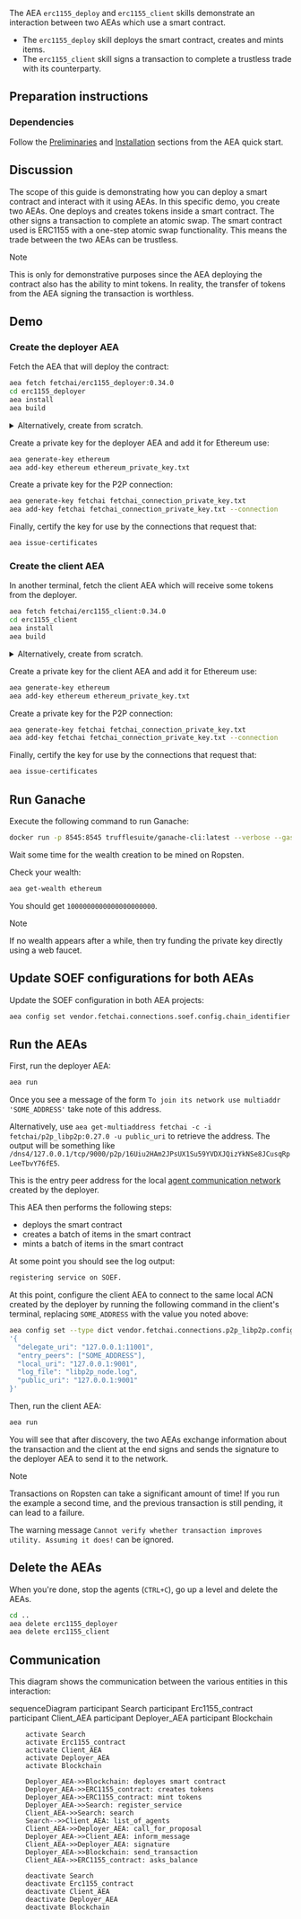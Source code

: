 The AEA `erc1155_deploy` and `erc1155_client` skills demonstrate an interaction between two AEAs which use a smart contract.

* The `erc1155_deploy` skill deploys the smart contract, creates and mints items. 
* The `erc1155_client` skill signs a transaction to complete a trustless trade with its counterparty.

## Preparation instructions
 
### Dependencies

Follow the <a href="../quickstart/#preliminaries">Preliminaries</a> and <a href="../quickstart/#installation">Installation</a> sections from the AEA quick start.

## Discussion

The scope of this guide is demonstrating how you can deploy a smart contract and interact with it using AEAs. In this specific demo, you create two AEAs. One deploys and creates tokens inside a smart contract. The other signs a transaction to complete an atomic swap. The smart contract used is ERC1155 with a one-step atomic swap functionality. This means the trade between the two AEAs can be trustless.

<div class="admonition note">
  <p class="admonition-title">Note</p>
  <p>This is only for demonstrative purposes since the AEA deploying the contract also has the ability to mint tokens. In reality, the transfer of tokens from the AEA signing the transaction is worthless.</p>
</div>

## Demo

### Create the deployer AEA

Fetch the AEA that will deploy the contract:

``` bash
aea fetch fetchai/erc1155_deployer:0.34.0
cd erc1155_deployer
aea install
aea build
```

<details><summary>Alternatively, create from scratch.</summary>
<p>

Create the AEA that will deploy the contract.

``` bash
aea create erc1155_deployer
cd erc1155_deployer
aea add connection fetchai/p2p_libp2p:0.27.0
aea add connection fetchai/soef:0.27.1
aea add connection fetchai/ledger:0.21.0
aea add skill fetchai/erc1155_deploy:0.31.1
aea config set --type dict agent.dependencies \
'{
  "aea-ledger-fetchai": {"version": "<2.0.0,>=1.0.0"},
  "aea-ledger-ethereum": {"version": "<2.0.0,>=1.0.0"},
  "aea-ledger-cosmos": {"version": "<2.0.0,>=1.0.0"}
}'
aea config set agent.default_connection fetchai/p2p_libp2p:0.27.0
aea config set --type dict agent.default_routing \
'{
  "fetchai/contract_api:1.1.1": "fetchai/ledger:0.21.0",
  "fetchai/ledger_api:1.1.1": "fetchai/ledger:0.21.0",
  "fetchai/oef_search:1.1.1": "fetchai/soef:0.27.1"
}'
aea config set --type list vendor.fetchai.connections.p2p_libp2p.cert_requests \
'[{"identifier": "acn", "ledger_id": "ethereum", "not_after": "2023-01-01", "not_before": "2022-01-01", "public_key": "fetchai", "save_path": ".certs/conn_cert.txt"}]'
aea install
aea build
```

And change the default ledger:
``` bash
aea config set agent.default_ledger ethereum
```

</p>
</details>

Create a private key for the deployer AEA and add it for Ethereum use:

``` bash
aea generate-key ethereum
aea add-key ethereum ethereum_private_key.txt
```

Create a private key for the P2P connection:

``` bash
aea generate-key fetchai fetchai_connection_private_key.txt
aea add-key fetchai fetchai_connection_private_key.txt --connection
```

Finally, certify the key for use by the connections that request that:

``` bash
aea issue-certificates
```

### Create the client AEA

In another terminal, fetch the client AEA which will receive some tokens from the deployer.

``` bash
aea fetch fetchai/erc1155_client:0.34.0
cd erc1155_client
aea install
aea build
```

<details><summary>Alternatively, create from scratch.</summary>
<p>

Create the AEA that will get some tokens from the deployer.

``` bash
aea create erc1155_client
cd erc1155_client
aea add connection fetchai/p2p_libp2p:0.27.0
aea add connection fetchai/soef:0.27.1
aea add connection fetchai/ledger:0.21.0
aea add skill fetchai/erc1155_client:0.29.1
aea config set --type dict agent.dependencies \
'{
  "aea-ledger-fetchai": {"version": "<2.0.0,>=1.0.0"},
  "aea-ledger-ethereum": {"version": "<2.0.0,>=1.0.0"},
  "aea-ledger-cosmos": {"version": "<2.0.0,>=1.0.0"}
}'
aea config set agent.default_connection fetchai/p2p_libp2p:0.27.0
aea config set --type dict agent.default_routing \
'{
  "fetchai/contract_api:1.1.1": "fetchai/ledger:0.21.0",
  "fetchai/ledger_api:1.1.1": "fetchai/ledger:0.21.0",
  "fetchai/oef_search:1.1.1": "fetchai/soef:0.27.1"
}'
aea config set --type list vendor.fetchai.connections.p2p_libp2p.cert_requests \
'[{"identifier": "acn", "ledger_id": "ethereum", "not_after": "2023-01-01", "not_before": "2022-01-01", "public_key": "fetchai", "save_path": ".certs/conn_cert.txt"}]'
aea install
aea build
```

And change the default ledger:
``` bash
aea config set agent.default_ledger ethereum
```

</p>
</details>

Create a private key for the client AEA and add it for Ethereum use:

``` bash
aea generate-key ethereum
aea add-key ethereum ethereum_private_key.txt
```

Create a private key for the P2P connection:

``` bash
aea generate-key fetchai fetchai_connection_private_key.txt
aea add-key fetchai fetchai_connection_private_key.txt --connection
```

Finally, certify the key for use by the connections that request that:
``` bash
aea issue-certificates
```

## Run Ganache

Execute the following command to run Ganache:
``` bash
docker run -p 8545:8545 trufflesuite/ganache-cli:latest --verbose --gasPrice=0 --gasLimit=0x1fffffffffffff --account="$(cat erc1155_deployer/ethereum_private_key.txt),1000000000000000000000" --account="$(cat erc1155_client/ethereum_private_key.txt),1000000000000000000000"
```

Wait some time for the wealth creation to be mined on Ropsten.

Check your wealth:

``` bash
aea get-wealth ethereum
```

You should get `1000000000000000000000`.

<div class="admonition note">
  <p class="admonition-title">Note</p>
  <p>If no wealth appears after a while, then try funding the private key directly using a web faucet.</p>
</div>


## Update SOEF configurations for both AEAs

Update the SOEF configuration in both AEA projects:
``` bash
aea config set vendor.fetchai.connections.soef.config.chain_identifier ethereum
```

## Run the AEAs

First, run the deployer AEA:

``` bash 
aea run
```

Once you see a message of the form `To join its network use multiaddr 'SOME_ADDRESS'` take note of this address. 

Alternatively, use `aea get-multiaddress fetchai -c -i fetchai/p2p_libp2p:0.27.0 -u public_uri` to retrieve the address. The output will be something like `/dns4/127.0.0.1/tcp/9000/p2p/16Uiu2HAm2JPsUX1Su59YVDXJQizYkNSe8JCusqRpLeeTbvY76fE5`.

This is the entry peer address for the local <a href="../acn">agent communication network</a> created by the deployer.

This AEA then performs the following steps:

 * deploys the smart contract
 * creates a batch of items in the smart contract
 * mints a batch of items in the smart contract

At some point you should see the log output:
``` bash
registering service on SOEF.
```

At this point, configure the client AEA to connect to the same local ACN created by the deployer by running the following command in the client's terminal, replacing `SOME_ADDRESS` with the value you noted above:
``` bash
aea config set --type dict vendor.fetchai.connections.p2p_libp2p.config \
'{
  "delegate_uri": "127.0.0.1:11001",
  "entry_peers": ["SOME_ADDRESS"],
  "local_uri": "127.0.0.1:9001",
  "log_file": "libp2p_node.log",
  "public_uri": "127.0.0.1:9001"
}'
```

Then, run the client AEA:

``` bash 
aea run
```

You will see that after discovery, the two AEAs exchange information about the transaction and the client at the end signs and sends the signature to the deployer AEA to send it to the network.

<div class="admonition note">
  <p class="admonition-title">Note</p>
  <p>Transactions on Ropsten can take a significant amount of time! If you run the example a second time, and the previous transaction is still pending, it can lead to a failure.

  The warning message `Cannot verify whether transaction improves utility. Assuming it does!` can be ignored.
  </p>
</div>

## Delete the AEAs

When you're done, stop the agents (`CTRL+C`), go up a level and delete the AEAs.

``` bash 
cd ..
aea delete erc1155_deployer
aea delete erc1155_client
```

## Communication

This diagram shows the communication between the various entities in this interaction:

<div class="mermaid">
    sequenceDiagram
        participant Search
        participant Erc1155_contract
        participant Client_AEA
        participant Deployer_AEA
        participant Blockchain

        activate Search
        activate Erc1155_contract
        activate Client_AEA
        activate Deployer_AEA
        activate Blockchain
        
        Deployer_AEA->>Blockchain: deployes smart contract
        Deployer_AEA->>ERC1155_contract: creates tokens
        Deployer_AEA->>ERC1155_contract: mint tokens       
        Deployer_AEA->>Search: register_service
        Client_AEA->>Search: search
        Search-->>Client_AEA: list_of_agents
        Client_AEA->>Deployer_AEA: call_for_proposal
        Deployer_AEA->>Client_AEA: inform_message
        Client_AEA->>Deployer_AEA: signature
        Deployer_AEA->>Blockchain: send_transaction
        Client_AEA->>ERC1155_contract: asks_balance
        
        deactivate Search
        deactivate Erc1155_contract
        deactivate Client_AEA
        deactivate Deployer_AEA
        deactivate Blockchain
       
</div>